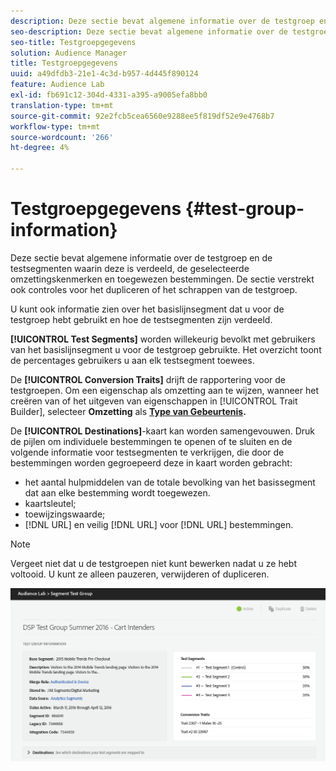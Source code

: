 ```yaml
---
description: Deze sectie bevat algemene informatie over de testgroep en de testsegmenten waarin deze is verdeeld, de geselecteerde omzettingskenmerken en toegewezen bestemmingen. De sectie verstrekt ook controles voor het dupliceren of het schrappen van de testgroep.
seo-description: Deze sectie bevat algemene informatie over de testgroep en de testsegmenten waarin deze is verdeeld, de geselecteerde omzettingskenmerken en toegewezen bestemmingen. De sectie verstrekt ook controles voor het dupliceren of het schrappen van de testgroep.
seo-title: Testgroepgegevens
solution: Audience Manager
title: Testgroepgegevens
uuid: a49dfdb3-21e1-4c3d-b957-4d445f890124
feature: Audience Lab
exl-id: fb691c12-304d-4331-a395-a9005efa8bb0
translation-type: tm+mt
source-git-commit: 92e2fcb5cea6560e9288ee5f819df52e9e4768b7
workflow-type: tm+mt
source-wordcount: '266'
ht-degree: 4%

---
```


# Testgroepgegevens {#test-group-information}

Deze sectie bevat algemene informatie over de testgroep en de testsegmenten waarin deze is verdeeld, de geselecteerde omzettingskenmerken en toegewezen bestemmingen. De sectie verstrekt ook controles voor het dupliceren of het schrappen van de testgroep.

U kunt ook informatie zien over het basislijnsegment dat u voor de testgroep hebt gebruikt en hoe de testsegmenten zijn verdeeld.

**[!UICONTROL Test Segments]** worden willekeurig bevolkt met gebruikers van het basislijnsegment u voor de testgroep gebruikte. Het overzicht toont de percentages gebruikers u aan elk testsegment toewees.

De **[!UICONTROL Conversion Traits]** drijft de rapportering voor de testgroepen. Om een eigenschap als omzetting aan te wijzen, wanneer het creëren van of het uitgeven van eigenschappen in [!UICONTROL Trait Builder], selecteer **Omzetting** als **[Type van Gebeurtenis](../../features/traits/create-onboarded-rule-based-traits.md).**

De **[!UICONTROL Destinations]**-kaart kan worden samengevouwen. Druk de pijlen om individuele bestemmingen te openen of te sluiten en de volgende informatie voor testsegmenten te verkrijgen, die door de bestemmingen worden gegroepeerd deze in kaart worden gebracht:

* het aantal hulpmiddelen van de totale bevolking van het basissegment dat aan elke bestemming wordt toegewezen.
* kaartsleutel;
* toewijzingswaarde;
* [!DNL URL] en veilig  [!DNL URL] voor  [!DNL URL] bestemmingen.

>[!NOTE]
>
>Vergeet niet dat u de testgroepen niet kunt bewerken nadat u ze hebt voltooid. U kunt ze alleen pauzeren, verwijderen of dupliceren.

![](assets/test-groups-information.PNG)
